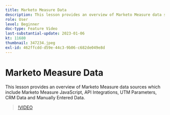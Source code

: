 ```yaml
---
title: Marketo Measure Data
description: This lesson provides an overview of Marketo Measure data sources which include Marketo Measure JavaScript, API Integrations, UTM Parameters, CRM Data and Manually Entered Data.
role: User
level: Beginner
doc-type: Feature Video
last-substantial-update: 2023-01-06
kt: 11680
thumbnail: 347234.jpeg
exl-id: 462ffcdd-d59e-44c3-9b06-c682de049e8d
---
```

# Marketo Measure Data

This lesson provides an overview of Marketo Measure data sources which include Marketo Measure JavaScript, API Integrations, UTM Parameters, CRM Data and Manually Entered Data.

>[!VIDEO](https://video.tv.adobe.com/v/347234/?quality=12&learn=on)
